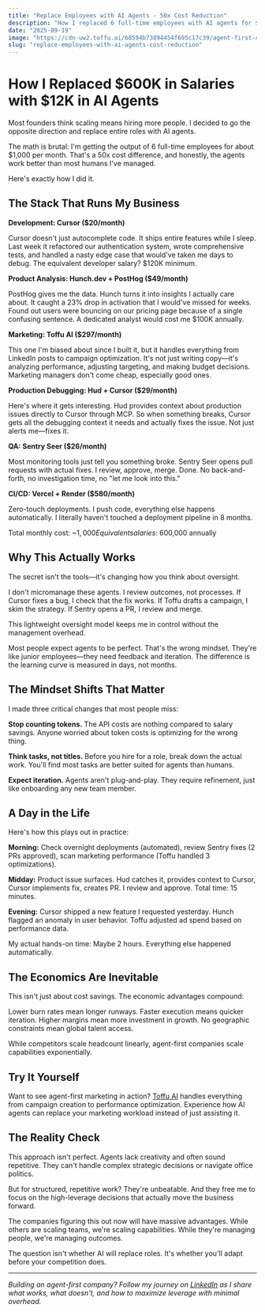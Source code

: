 ```yaml
---
title: "Replace Employees with AI Agents - 50x Cost Reduction"
description: "How I replaced 6 full-time employees with AI agents for $1K/month. Complete breakdown of tools, costs, and results from running an agent-first company."
date: "2025-09-19"
image: "https://cdn-uw2.toffu.ai/68594b73894454f695c17c39/agent-first-cost-savings-toffu.jpg"
slug: "replace-employees-with-ai-agents-cost-reduction"
---
```


# How I Replaced $600K in Salaries with $12K in AI Agents

Most founders think scaling means hiring more people. I decided to go the opposite direction and replace entire roles with AI agents.

The math is brutal: I'm getting the output of 6 full-time employees for about $1,000 per month. That's a 50x cost difference, and honestly, the agents work better than most humans I've managed.

Here's exactly how I did it.

## The Stack That Runs My Business

**Development: Cursor ($20/month)**

Cursor doesn't just autocomplete code. It ships entire features while I sleep. Last week it refactored our authentication system, wrote comprehensive tests, and handled a nasty edge case that would've taken me days to debug. The equivalent developer salary? $120K minimum.

**Product Analysis: Hunch.dev + PostHog ($49/month)**

PostHog gives me the data. Hunch turns it into insights I actually care about. It caught a 23% drop in activation that I would've missed for weeks. Found out users were bouncing on our pricing page because of a single confusing sentence. A dedicated analyst would cost me $100K annually.

**Marketing: Toffu AI ($297/month)**

This one I'm biased about since I built it, but it handles everything from LinkedIn posts to campaign optimization. It's not just writing copy—it's analyzing performance, adjusting targeting, and making budget decisions. Marketing managers don't come cheap, especially good ones.

**Production Debugging: Hud + Cursor ($29/month)**

Here's where it gets interesting. Hud provides context about production issues directly to Cursor through MCP. So when something breaks, Cursor gets all the debugging context it needs and actually fixes the issue. Not just alerts me—fixes it.

**QA: Sentry Seer ($26/month)**

Most monitoring tools just tell you something broke. Sentry Seer opens pull requests with actual fixes. I review, approve, merge. Done. No back-and-forth, no investigation time, no "let me look into this."

**CI/CD: Vercel + Render ($580/month)**

Zero-touch deployments. I push code, everything else happens automatically. I literally haven't touched a deployment pipeline in 8 months.

Total monthly cost: ~$1,000
Equivalent salaries: ~$600,000 annually

## Why This Actually Works

The secret isn't the tools—it's changing how you think about oversight.

I don't micromanage these agents. I review outcomes, not processes. If Cursor fixes a bug, I check that the fix works. If Toffu drafts a campaign, I skim the strategy. If Sentry opens a PR, I review and merge.

This lightweight oversight model keeps me in control without the management overhead.

Most people expect agents to be perfect. That's the wrong mindset. They're like junior employees—they need feedback and iteration. The difference is the learning curve is measured in days, not months.

## The Mindset Shifts That Matter

I made three critical changes that most people miss:

**Stop counting tokens.** The API costs are nothing compared to salary savings. Anyone worried about token costs is optimizing for the wrong thing.

**Think tasks, not titles.** Before you hire for a role, break down the actual work. You'll find most tasks are better suited for agents than humans.

**Expect iteration.** Agents aren't plug-and-play. They require refinement, just like onboarding any new team member.

## A Day in the Life

Here's how this plays out in practice:

**Morning:** Check overnight deployments (automated), review Sentry fixes (2 PRs approved), scan marketing performance (Toffu handled 3 optimizations).

**Midday:** Product issue surfaces. Hud catches it, provides context to Cursor, Cursor implements fix, creates PR. I review and approve. Total time: 15 minutes.

**Evening:** Cursor shipped a new feature I requested yesterday. Hunch flagged an anomaly in user behavior. Toffu adjusted ad spend based on performance data.

My actual hands-on time: Maybe 2 hours. Everything else happened automatically.

## The Economics Are Inevitable

This isn't just about cost savings. The economic advantages compound:

Lower burn rates mean longer runways. Faster execution means quicker iteration. Higher margins mean more investment in growth. No geographic constraints mean global talent access.

While competitors scale headcount linearly, agent-first companies scale capabilities exponentially.

## Try It Yourself

Want to see agent-first marketing in action? [Toffu AI](https://toffu.ai) handles everything from campaign creation to performance optimization. Experience how AI agents can replace your marketing workload instead of just assisting it.

## The Reality Check

This approach isn't perfect. Agents lack creativity and often sound repetitive. They can't handle complex strategic decisions or navigate office politics.

But for structured, repetitive work? They're unbeatable. And they free me to focus on the high-leverage decisions that actually move the business forward.

The companies figuring this out now will have massive advantages. While others are scaling teams, we're scaling capabilities. While they're managing people, we're managing outcomes.

The question isn't whether AI will replace roles. It's whether you'll adapt before your competition does.

---

*Building an agent-first company? Follow my journey on [LinkedIn](https://linkedin.com/in/orarbel) as I share what works, what doesn't, and how to maximize leverage with minimal overhead.*